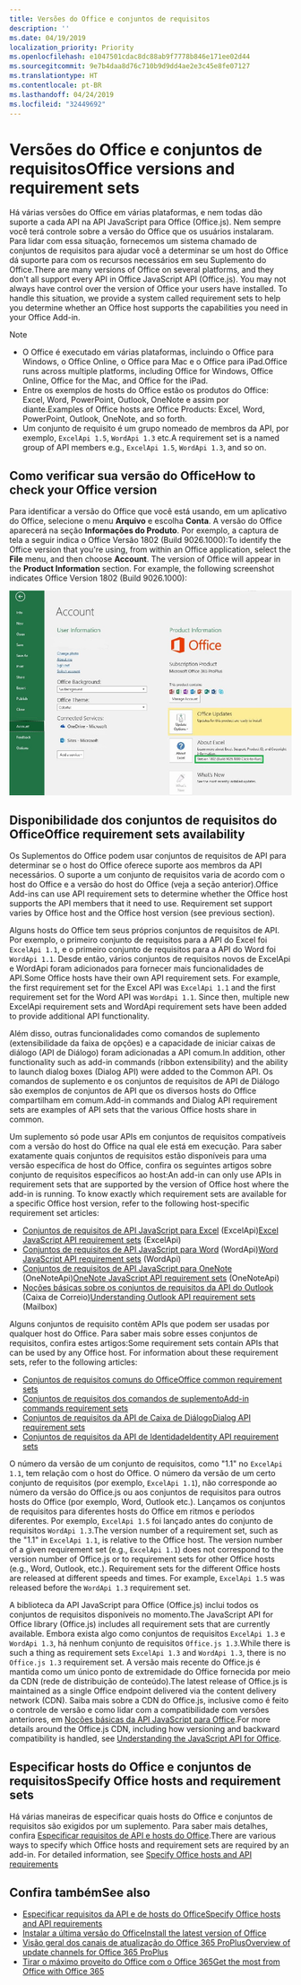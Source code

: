 ```yaml
---
title: Versões do Office e conjuntos de requisitos
description: ''
ms.date: 04/19/2019
localization_priority: Priority
ms.openlocfilehash: e1047501cdac8dc88ab9f7778b846e171ee02d44
ms.sourcegitcommit: 9e7b4daa8d76c710b9d9dd4ae2e3c45e8fe07127
ms.translationtype: HT
ms.contentlocale: pt-BR
ms.lasthandoff: 04/24/2019
ms.locfileid: "32449692"
---
```

# <a name="office-versions-and-requirement-sets"></a><span data-ttu-id="26ae2-102">Versões do Office e conjuntos de requisitos</span><span class="sxs-lookup"><span data-stu-id="26ae2-102">Office versions and requirement sets</span></span>

<span data-ttu-id="26ae2-p101">Há várias versões do Office em várias plataformas, e nem todas dão suporte a cada API na API JavaScript para Office (Office.js). Nem sempre você terá controle sobre a versão do Office que os usuários instalaram.  Para lidar com essa situação, fornecemos um sistema chamado de conjuntos de requisitos para ajudar você a determinar se um host do Office dá suporte para com os recursos necessários em seu Suplemento do Office.</span><span class="sxs-lookup"><span data-stu-id="26ae2-p101">There are many versions of Office on several platforms, and they don't all support every API in Office JavaScript API (Office.js). You may not always have control over the version of Office your users have installed.  To handle this situation, we provide a system called requirement sets to help you determine whether an Office host supports the capabilities you need in your Office Add-in.</span></span> 

> [!NOTE]
> - <span data-ttu-id="26ae2-106">O Office é executado em várias plataformas, incluindo o Office para Windows, o Office Online, o Office para Mac e o Office para iPad.</span><span class="sxs-lookup"><span data-stu-id="26ae2-106">Office runs across multiple platforms, including Office for Windows, Office Online, Office for the Mac, and Office for the iPad.</span></span>
> - <span data-ttu-id="26ae2-107">Entre os exemplos de hosts do Office estão os produtos do Office: Excel, Word, PowerPoint, Outlook, OneNote e assim por diante.</span><span class="sxs-lookup"><span data-stu-id="26ae2-107">Examples of Office hosts are Office Products: Excel, Word, PowerPoint, Outlook, OneNote, and so forth.</span></span>  
> - <span data-ttu-id="26ae2-108">Um conjunto de requisito é um grupo nomeado de membros da API, por exemplo, `ExcelApi 1.5`, `WordApi 1.3` etc.</span><span class="sxs-lookup"><span data-stu-id="26ae2-108">A requirement set is a named group of API members e.g., `ExcelApi 1.5`, `WordApi 1.3`, and so on.</span></span>  


## <a name="how-to-check-your-office-version"></a><span data-ttu-id="26ae2-109">Como verificar sua versão do Office</span><span class="sxs-lookup"><span data-stu-id="26ae2-109">How to check your Office version</span></span>

<span data-ttu-id="26ae2-p102">Para identificar a versão do Office que você está usando, em um aplicativo do Office, selecione o menu **Arquivo** e escolha **Conta**. A versão do Office aparecerá na seção **Informações do Produto**. Por exemplo, a captura de tela a seguir indica o Office Versão 1802 (Build 9026.1000):</span><span class="sxs-lookup"><span data-stu-id="26ae2-p102">To identify the Office version that you're using, from within an Office application, select the **File** menu, and then choose **Account**. The version of Office will appear in the **Product Information** section. For example, the following screenshot indicates Office Version 1802 (Build 9026.1000):</span></span>

![Verificar sua versão do Office](../images/office-version-number-ui.jpg)


## <a name="office-requirement-sets-availability"></a><span data-ttu-id="26ae2-114">Disponibilidade dos conjuntos de requisitos do Office</span><span class="sxs-lookup"><span data-stu-id="26ae2-114">Office requirement sets availability</span></span>

<span data-ttu-id="26ae2-p103">Os Suplementos do Office podem usar conjuntos de requisitos de API para determinar se o host do Office oferece suporte aos membros da API necessários. O suporte a um conjunto de requisitos varia de acordo com o host do Office e a versão do host do Office (veja a seção anterior).</span><span class="sxs-lookup"><span data-stu-id="26ae2-p103">Office Add-ins can use API requirement sets to determine whether the Office host supports the API members that it need to use. Requirement set support varies by Office host and the Office host version (see previous section).</span></span>

<span data-ttu-id="26ae2-p104">Alguns hosts do Office tem seus próprios conjuntos de requisitos de API. Por exemplo, o primeiro conjunto de requisitos para a API do Excel foi `ExcelApi 1.1`, e o primeiro conjunto de requisitos para a API do Word foi `WordApi 1.1`. Desde então, vários conjuntos de requisitos novos de ExcelApi e WordApi foram adicionados para fornecer mais funcionalidades de API.</span><span class="sxs-lookup"><span data-stu-id="26ae2-p104">Some Office hosts have their own API requirement sets. For example, the first requirement set for the Excel API was `ExcelApi 1.1` and the first requirement set for the Word API was `WordApi 1.1`. Since then, multiple new ExcelApi requirement sets and WordApi requirement sets have been added to provide additional API functionality.</span></span>

<span data-ttu-id="26ae2-120">Além disso, outras funcionalidades como comandos de suplemento (extensibilidade da faixa de opções) e a capacidade de iniciar caixas de diálogo (API de Diálogo) foram adicionadas a API comum.</span><span class="sxs-lookup"><span data-stu-id="26ae2-120">In addition, other functionality such as add-in commands (ribbon extensibility) and the ability to launch dialog boxes (Dialog API) were added to the Common API.</span></span> <span data-ttu-id="26ae2-121">Os comandos de suplemento e os conjuntos de requisitos de API de Diálogo são exemplos de conjuntos de API que os diversos hosts do Office compartilham em comum.</span><span class="sxs-lookup"><span data-stu-id="26ae2-121">Add-in commands and Dialog API requirement sets are examples of API sets that the various Office hosts share in common.</span></span>

<span data-ttu-id="26ae2-p106">Um suplemento só pode usar APIs em conjuntos de requisitos compatíveis com a versão do host do Office na qual ele está em execução. Para saber exatamente quais conjuntos de requisitos estão disponíveis para uma versão específica de host do Office, confira os seguintes artigos sobre conjunto de requisitos específicos ao host:</span><span class="sxs-lookup"><span data-stu-id="26ae2-p106">An add-in can only use APIs in requirement sets that are supported by the version of Office host where the add-in is running. To know exactly which requirement sets are available for a specific Office host version, refer to the following host-specific requirement set articles:</span></span>

- <span data-ttu-id="26ae2-124">[Conjuntos de requisitos de API JavaScript para Excel](/office/dev/add-ins/reference/requirement-sets/excel-api-requirement-sets) (ExcelApi)</span><span class="sxs-lookup"><span data-stu-id="26ae2-124">[Excel JavaScript API requirement sets](/office/dev/add-ins/reference/requirement-sets/excel-api-requirement-sets) (ExcelApi)</span></span>
- <span data-ttu-id="26ae2-125">[Conjuntos de requisitos de API JavaScript para Word](/office/dev/add-ins/reference/requirement-sets/word-api-requirement-sets) (WordApi)</span><span class="sxs-lookup"><span data-stu-id="26ae2-125">[Word JavaScript API requirement sets](/office/dev/add-ins/reference/requirement-sets/word-api-requirement-sets) (WordApi)</span></span>
- <span data-ttu-id="26ae2-126">[Conjuntos de requisitos de API JavaScript para OneNote](/office/dev/add-ins/reference/requirement-sets/onenote-api-requirement-sets) (OneNoteApi)</span><span class="sxs-lookup"><span data-stu-id="26ae2-126">[OneNote JavaScript API requirement sets](/office/dev/add-ins/reference/requirement-sets/onenote-api-requirement-sets) (OneNoteApi)</span></span>
- <span data-ttu-id="26ae2-127">[Noções básicas sobre os conjuntos de requisitos da API do Outlook](/office/dev/add-ins/reference/requirement-sets/outlook-api-requirement-sets) (Caixa de Correio)</span><span class="sxs-lookup"><span data-stu-id="26ae2-127">[Understanding Outlook API requirement sets](/office/dev/add-ins/reference/requirement-sets/outlook-api-requirement-sets) (Mailbox)</span></span>

<span data-ttu-id="26ae2-p107">Alguns conjuntos de requisito contêm APIs que podem ser usadas por qualquer host do Office. Para saber mais sobre esses conjuntos de requisitos, confira estes artigos:</span><span class="sxs-lookup"><span data-stu-id="26ae2-p107">Some requirement sets contain APIs that can be used by any Office host. For information about these requirement sets, refer to the following articles:</span></span>

- [<span data-ttu-id="26ae2-130">Conjuntos de requisitos comuns do Office</span><span class="sxs-lookup"><span data-stu-id="26ae2-130">Office common requirement sets</span></span>](/office/dev/add-ins/reference/requirement-sets/office-add-in-requirement-sets)
- [<span data-ttu-id="26ae2-131">Conjuntos de requisitos dos comandos de suplemento</span><span class="sxs-lookup"><span data-stu-id="26ae2-131">Add-in commands requirement sets</span></span>](/office/dev/add-ins/reference/requirement-sets/add-in-commands-requirement-sets)
- [<span data-ttu-id="26ae2-132">Conjuntos de requisitos da API de Caixa de Diálogo</span><span class="sxs-lookup"><span data-stu-id="26ae2-132">Dialog API requirement sets</span></span>](/office/dev/add-ins/reference/requirement-sets/dialog-api-requirement-sets)
- [<span data-ttu-id="26ae2-133">Conjuntos de requisitos da API de Identidade</span><span class="sxs-lookup"><span data-stu-id="26ae2-133">Identity API requirement sets</span></span>](/office/dev/add-ins/reference/requirement-sets/identity-api-requirement-sets)

<span data-ttu-id="26ae2-p108">O número da versão de um conjunto de requisitos, como "1.1" no `ExcelApi 1.1`, tem relação com o host do Office. O número da versão de um certo conjunto de requisitos (por exemplo, `ExcelApi 1.1`), não corresponde ao número da versão do Office.js ou aos conjuntos de requisitos para outros hosts do Office (por exemplo, Word, Outlook etc.).  Lançamos os conjuntos de requisitos para diferentes hosts do Office em ritmos e períodos diferentes. Por exemplo, `ExcelApi 1.5` foi lançado antes do conjunto de requisitos `WordApi 1.3`.</span><span class="sxs-lookup"><span data-stu-id="26ae2-p108">The version number of a requirement set, such as the "1.1" in `ExcelApi 1.1`, is relative to the Office host. The version number of a given requirement set (e.g., `ExcelApi 1.1`) does not correspond to the version number of Office.js or to requirement sets for other Office hosts (e.g., Word, Outlook, etc.).  Requirement sets for the different Office hosts are released at different speeds and times. For example, `ExcelApi 1.5` was released before the `WordApi 1.3` requirement set.</span></span>

<span data-ttu-id="26ae2-138">A biblioteca da API JavaScript para Office (Office.js) inclui todos os conjuntos de requisitos disponíveis no momento.</span><span class="sxs-lookup"><span data-stu-id="26ae2-138">The JavaScript API for Office library (Office.js) includes all requirement sets that are currently available.</span></span> <span data-ttu-id="26ae2-139">Embora exista algo como conjuntos de requisitos `ExcelApi 1.3` e `WordApi 1.3`, há nenhum conjunto de requisitos `Office.js 1.3`.</span><span class="sxs-lookup"><span data-stu-id="26ae2-139">While there is such a thing as requirement sets `ExcelApi 1.3` and `WordApi 1.3`, there is no `Office.js 1.3` requirement set.</span></span> <span data-ttu-id="26ae2-140">A versão mais recente do Office.js é mantida como um único ponto de extremidade do Office fornecida por meio da CDN (rede de distribuição de conteúdo).</span><span class="sxs-lookup"><span data-stu-id="26ae2-140">The latest release of Office.js is maintained as a single Office endpoint delivered via the content delivery network (CDN).</span></span> <span data-ttu-id="26ae2-141">Saiba mais sobre a CDN do Office.js, inclusive como é feito o controle de versão e como lidar com a compatibilidade com versões anteriores, em [Noções básicas da API JavaScript para Office](/office/dev/add-ins/develop/understanding-the-javascript-api-for-office).</span><span class="sxs-lookup"><span data-stu-id="26ae2-141">For more details around the Office.js CDN, including how versioning and backward compatibility is handled, see [Understanding the JavaScript API for Office](/office/dev/add-ins/develop/understanding-the-javascript-api-for-office).</span></span>

## <a name="specify-office-hosts-and-requirement-sets"></a><span data-ttu-id="26ae2-142">Especificar hosts do Office e conjuntos de requisitos</span><span class="sxs-lookup"><span data-stu-id="26ae2-142">Specify Office hosts and requirement sets</span></span>

<span data-ttu-id="26ae2-p110">Há várias maneiras de especificar quais hosts do Office e conjuntos de requisitos são exigidos por um suplemento.  Para saber mais detalhes, confira [Especificar requisitos de API e hosts do Office](/office/dev/add-ins/develop/specify-office-hosts-and-api-requirements).</span><span class="sxs-lookup"><span data-stu-id="26ae2-p110">There are various ways to specify which Office hosts and requirement sets are required by an add-in.  For detailed information, see [Specify Office hosts and API requirements](/office/dev/add-ins/develop/specify-office-hosts-and-api-requirements)</span></span>


## <a name="see-also"></a><span data-ttu-id="26ae2-145">Confira também</span><span class="sxs-lookup"><span data-stu-id="26ae2-145">See also</span></span>

- [<span data-ttu-id="26ae2-146">Especificar requisitos da API e de hosts do Office</span><span class="sxs-lookup"><span data-stu-id="26ae2-146">Specify Office hosts and API requirements</span></span>](/office/dev/add-ins/develop/specify-office-hosts-and-api-requirements)
- [<span data-ttu-id="26ae2-147">Instalar a última versão do Office</span><span class="sxs-lookup"><span data-stu-id="26ae2-147">Install the latest version of Office</span></span>](/office/dev/add-ins/develop/install-latest-office-version)
- [<span data-ttu-id="26ae2-148">Visão geral dos canais de atualização do Office 365 ProPlus</span><span class="sxs-lookup"><span data-stu-id="26ae2-148">Overview of update channels for Office 365 ProPlus</span></span>](/deployoffice/overview-of-update-channels-for-office-365-proplus)
- [<span data-ttu-id="26ae2-149">Tirar o máximo proveito do Office com o Office 365</span><span class="sxs-lookup"><span data-stu-id="26ae2-149">Get the most from Office with Office 365</span></span>](https://products.office.com/compare-all-microsoft-office-products?tab=2)
